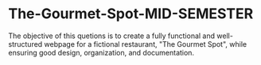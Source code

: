 # The-Gourmet-Spot-MID-SEMESTER
The objective of this quetions is to create a fully functional and well-structured webpage for a fictional restaurant, "The Gourmet Spot", while ensuring good design, organization, and documentation.
